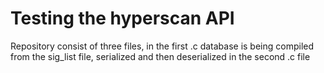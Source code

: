 # Testing the hyperscan API 
Repository consist of three files, in the first .c database is being compiled from the sig_list file, serialized and then deserialized in the second .c file
